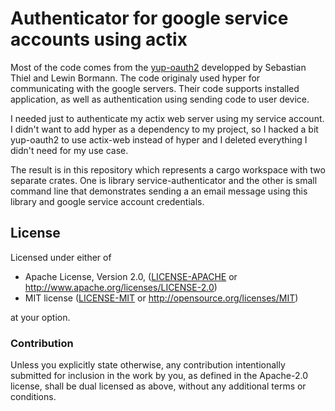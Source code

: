 # Authenticator for google service accounts using actix

Most of the code comes from the [yup-oauth2](https://github.com/dermesser/yup-oauth2)
developped by Sebastian Thiel and Lewin Bormann. The code originaly used hyper for
communicating with the google servers. Their code supports installed application, as
well as authentication using sending code to user device.

I needed just to authenticate my actix web server using my service account. I didn't
want to add hyper as a dependency to my project, so I hacked a bit yup-oauth2 to use
actix-web instead of hyper and I deleted everything I didn't need for my use case.

The result is in this repository which represents a cargo workspace with two separate
crates. One is library service-authenticator and the other is small command line that
demonstrates sending a an email message using this library and google service account
credentials.


## License

Licensed under either of

 * Apache License, Version 2.0, ([LICENSE-APACHE](LICENSE-APACHE) or
         http://www.apache.org/licenses/LICENSE-2.0)
 * MIT license ([LICENSE-MIT](LICENSE-MIT) or http://opensource.org/licenses/MIT)

at your option.

### Contribution

Unless you explicitly state otherwise, any contribution intentionally
submitted for inclusion in the work by you, as defined in the Apache-2.0
license, shall be dual licensed as above, without any additional terms or
conditions.
